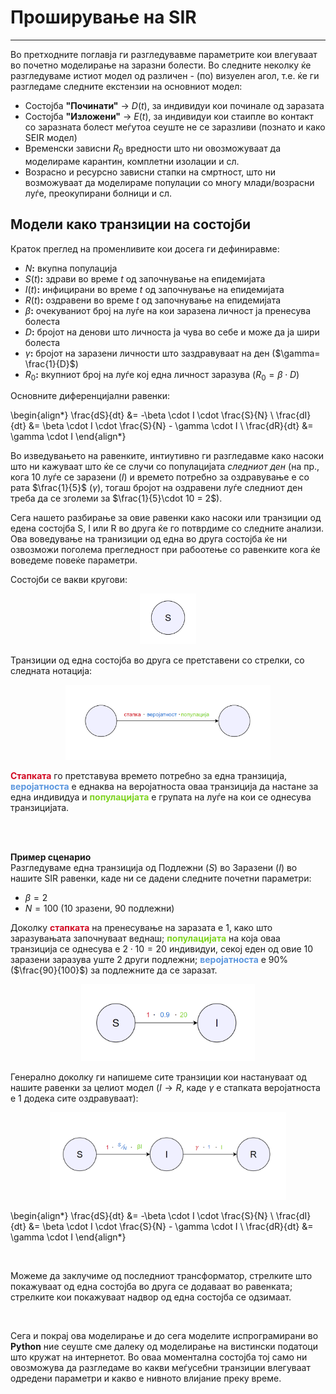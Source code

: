 # Проширување на SIR 
*** 

Во претходните поглавја ги разгледувавме параметрите кои влегуваат во почетно моделирање на заразни болести. Во следните неколку ќе разгледуваме истиот модел од различен - (по) визуелен агол, т.е. ќе ги разгледаме следните екстензии на основниот модел: 

 - Состојба **"Починати"** &#x2192; $D(t)$, за индивидуи кои починале од заразата 
 - Состојба **"Изложени"** &#x2192; $E(t)$, за индивидуи кои стаипле во контакт со заразната болест меѓутоа сеуште не се заразливи (познато и како SEIR модел) 
 - Временски зависни $R_0$ вредности што ни овозможуваат да моделираме карантин, комплетни изолации и сл. 
 - Возрасно и ресурсно зависни стапки на смртност, што ни возможуваат да моделираме популации со многу млади/возрасни луѓе, преокупирани болници и сл. 
 
## Модели како транзиции на состојби 
Краток преглед на променливите кои досега ги дефиниравме: 
- $N$**:** вкупна популација 
- $S(t)$**:** здрави во време $t$ од започнување на епидемијата 
- $I(t)$**:** инфицирани во време $t$ од започнување на епидемијата 
- $R(t)$**:** оздравени во време $t$ од започнување на епидемијата 
- $\beta$**:** очекуваниот број на луѓе на кои заразена личност ја пренесува болеста
- $D$**:** бројот на денови што личноста ја чува во себе и може да ја шири болеста
- $\gamma$**:** бројот на заразени личности што заздравуваат на ден ($\gamma= \frac{1}{D}$)
- $R_{0}$**:** вкупниот број на луѓе кој една личност заразува ($R_{0}=\beta \cdot D$)

Основните диференцијални равенки: 

\begin{align*}
\frac{dS}{dt} &= -\beta \cdot I \cdot \frac{S}{N} \\
\frac{dI}{dt} &= \beta \cdot I \cdot \frac{S}{N} - \gamma \cdot I \\
\frac{dR}{dt} &= \gamma \cdot I
\end{align*}


Во изведувањето на равенките, интиутивно ги разгледавме како насоки што ни кажуваат што ќе се случи со популацијата *следниот ден* (на пр., кога 10 луѓе се заразени ($I$) и времето потребно за оздравување е со рата $\frac{1}{5}$ ($\gamma$), тогаш бројот на оздравени луѓе следниот ден треба да се зголеми за $\frac{1}{5}\cdot 10 = 2$). 

Сега нашето разбирање за овие равенки како насоки или транзиции од едена состојба S, I или R во друга ќе го потврдиме со следните анализи. Ова воведување на транизиции од една во друга состојба ќе ни озвозможи поголема прегледност при рабоотење со равенките кога ќе воведеме повеќе параметри. 

Состојби се вакви кругови: 

<p align="center">
<img src="images\Screenshot_1.png" style="width:18%;">
</p>


Транзиции од една состојба во друга се претставени со стрелки, со следната нотација: 

<p align="center">
<img src="images\Screenshot_2.png" style="width:65%;">
</p>

<b style='color: #d20b23'>Стапката</b> го претставува времето потребно за една транзиција, <b style='color: #5b96de'>веројатноста</b> е еднаква на веројатноста оваа транзиција да настане за една индивидуа и <b style='color: #7ed321'>популацијата</b> е групата на луѓе на кои се однесува транзицијата.

<br>
<br>

**Пример сценарио** <br> 
Разгледуваме една транзиција од Подлежни ($S$) во Заразени ($I$) во нашите SIR равенки, каде ни се дадени следните почетни параметри: 

- $\beta = 2$
- $N=100$ (10 зразени, 90 подлежни)

Доколку <b style='color: #d20b23'>стапката</b> на пренесување на заразата е 1, како што заразувањата започнуваат веднаш; <b style='color: #7ed321'>популацијата</b> на која оваа транзиција се однесува е $2\cdot 10 = 20$ индивидуи, секој еден од овие 10 заразени заразува уште 2 други подлежни; <b style='color: #5b96de'>веројатноста</b> е 90% ($\frac{90}{100}$) за подлежните да се заразат. 

<p align="center">
<img src="images\Screenshot_3.png" style="width:55%;">
</p>

Генерално доколку ги напишеме сите транзиции кои настануваат од нашите равенки за целиот модел ($I\rightarrow R$, каде $\gamma$ е стапката веројатноста е 1 додека сите оздравуваат): 

<p align="center">
<img src="images\Screenshot_4.png" style="width:75%;">
</p>

\begin{align*}
\frac{dS}{dt} &= -\beta \cdot I \cdot \frac{S}{N} \\
\frac{dI}{dt} &= \beta \cdot I \cdot \frac{S}{N} - \gamma \cdot I \\
\frac{dR}{dt} &= \gamma \cdot I
\end{align*}

<br>

Можеме да заклучиме од последниот трансформатор, стрелките што покажуваат од една состојба во друга се додаваат во равенката; стрелките кои покажуваат надвор од една состојба се одзимаат. 

<br>

Сега и покрај ова моделирање и до сега моделите испрограмирани во **Python** ние сеуште сме далеку од моделирање на вистински податоци што кружат на интернетот. Во оваа моментална состојба тој само ни овозможува да разгледаме во какви меѓусебни транзиции влегуваат одредени параметри и какво е нивното влијание преку време. 
